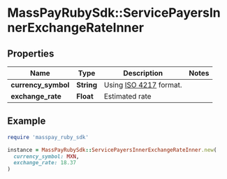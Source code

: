 # MassPayRubySdk::ServicePayersInnerExchangeRateInner

## Properties

| Name | Type | Description | Notes |
| ---- | ---- | ----------- | ----- |
| **currency_symbol** | **String** | Using [ISO 4217](https://en.wikipedia.org/wiki/ISO_4217) format. |  |
| **exchange_rate** | **Float** | Estimated rate |  |

## Example

```ruby
require 'masspay_ruby_sdk'

instance = MassPayRubySdk::ServicePayersInnerExchangeRateInner.new(
  currency_symbol: MXN,
  exchange_rate: 18.37
)
```

